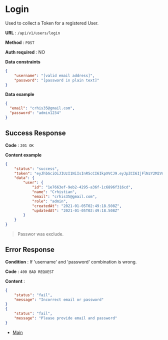 # Login

Used to collect a Token for a registered User.

**URL** : `/api/v1/users/login`

**Method** : `POST`

**Auth required** : NO

**Data constraints**

```json
{
    "username": "[valid email address]",
    "password": "[password in plain text]"
}
```

**Data example**

```json
{
  "email": "crhis35@gmail.com",
  "password": "admin1234"
}
```

## Success Response

**Code** : `201 OK`

**Content example**

```json
{
    "status": "success",
    "token": "eyJhbGciOiJIUzI1NiIsInR5cCI6IkpXVCJ9.eyJpZCI6IjFlNzY2M2VmLTllYjItNDI5NS1hMzZmLTFjNjg5NmYzMTZjZCIsImlhdCI6MTYwOTg1NDc3OSwiZXhwIjoxNjE3NzE3MTc5fQ.h6ByIT7uBbf_q7b_HlHUFEap8pJv_YN-fsWTJPSbkEU",
    "data": {
        "user": {
            "id": "1e7663ef-9eb2-4295-a36f-1c6896f316cd",
            "name": "Crhistian",
            "email": "crhis35@gmail.com",
            "role": "admin",
            "createdAt": "2021-01-05T02:49:18.508Z",
            "updatedAt": "2021-01-05T02:49:18.508Z"
        }
    }
}
```

> Passwor was exclude.

## Error Response

**Condition** : If 'username' and 'password' combination is wrong.

**Code** : `400 BAD REQUEST`

**Content** :

```json
{
    "status": "fail",
    "message": "Incorrect email or password"
}
{
    "status": "fail",
    "message": "Please provide email and password"
}
```

* [Main](../README.md)